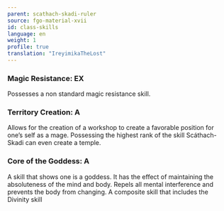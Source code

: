 ```yaml
---
parent: scathach-skadi-ruler
source: fgo-material-xvii
id: class-skills
language: en
weight: 1
profile: true
translation: "IreyimikaTheLost"
---
```


### Magic Resistance: EX

Possesses a non standard magic resistance skill.

### Territory Creation: A

Allows for the creation of a workshop to create a favorable position for one’s self as a mage. Possessing the highest rank of the skill Scáthach-Skadi can even create a temple.

### Core of the Goddess: A

A skill that shows one is a goddess. It has the effect of maintaining the absoluteness of the mind and body. Repels all mental interference and prevents the body from changing. A composite skill that includes the Divinity skill

